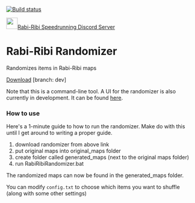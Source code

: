 [![Build status](https://ci.appveyor.com/api/projects/status/wv15wfiegbymmyg3/branch/dev?svg=true)](https://ci.appveyor.com/project/wcko87/rabiribi-randomizer/branch/dev)

<a href="https://discord.gg/dDfpNAr"><img src="https://discordapp.com/assets/f8389ca1a741a115313bede9ac02e2c0.svg" height="30">Rabi-Ribi Speedrunning Discord Server</a>

# Rabi-Ribi Randomizer
Randomizes items in Rabi-Ribi maps

[Download](https://ci.appveyor.com/project/wcko87/rabiribi-randomizer/build/artifacts?branch=dev) [branch: dev]

Note that this is a command-line tool. A UI for the randomizer is also currently in development. It can be found [here](https://github.com/AzureHakua/rabiribi-randomizer-ui).

### How to use
Here's a 1-minute guide to how to run the randomizer. Make do with this until I get around to writing a proper guide.

1. download randomizer from above link
2. put original maps into original_maps folder
3. create folder called generated_maps (next to the original maps folder)
4. run RabiRibiRandomizer.bat

The randomized maps can now be found in the generated_maps folder.

You can modify `config.txt` to choose which items you want to shuffle (along with some other settings)
